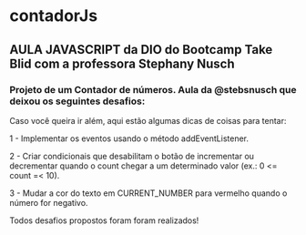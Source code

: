 # contadorJs

## AULA JAVASCRIPT da DIO do Bootcamp Take Blid com a professora Stephany Nusch

### Projeto de um Contador de números. Aula da @stebsnusch que deixou os seguintes desafios:

Caso você queira ir além, aqui estão algumas dicas de coisas para tentar:

1 - Implementar os eventos usando o método addEventListener.

2 - Criar condicionais que desabilitam o botão de incrementar ou decrementar quando o count chegar a um determinado valor (ex.: 0 <= count =< 10).

3 - Mudar a cor do texto em CURRENT_NUMBER para vermelho quando o número for negativo.

Todos desafios propostos foram foram realizados!

